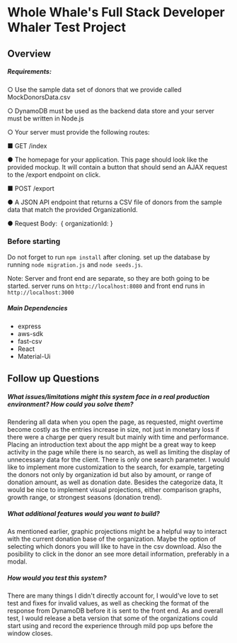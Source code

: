 # Whole Whale's Full Stack Developer Whaler Test Project

## Overview

##### Requirements:
○ Use the sample data set of donors that we provide called MockDonorsData.csv


○ DynamoDB​ must be used as the backend data store and your server must be
written in Node.js


○ Your server must provide the following routes:


■ GET /index


● The homepage for your application. This page should look like the
provided mockup. It will contain a button that should send an
AJAX request to the /export​ endpoint on click.

■ POST /export


● A JSON API endpoint that returns a CSV file of donors from the
sample data that match the provided OrganizationId.


● Request Body: ​ { organizationId: <String>}

### Before starting

Do not forget to run `npm install` after cloning. set up the database by running `node migration.js` and `node seeds.js`. 

Note: Server and front end are separate, so they are both going to be started. server runs on `http://localhost:8080` and front end runs in `http://localhost:3000`

##### Main Dependencies
* express
* aws-sdk
* fast-csv
* React
* Material-Ui

## Follow up Questions

##### What issues/limitations might this system face in a real production environment? How could you solve them?

Rendering all data when you open the page, as requested, might overtime become costly as the entries increase in size, not just in monetary loss if there were a charge per query result but mainly with time and performance. Placing an introduction text about the app might be a great way to keep activity in the page while there is no search, as well as limiting the display of unnecessary data for the client. 
There is only one search parameter. I would like to implement more customization to the search, for example, targeting the donors not only by organization id but also by amount, or range of donation amount, as well as donation date. 
Besides the categorize data, It would be nice to implement visual projections, either comparison graphs, growth range, or strongest seasons (donation trend). 

##### What additional features would you want to build?

As mentioned earlier, graphic projections might be a helpful way to interact with the current donation base of the organization. Maybe the option of selecting which donors you will like to have in the csv download. Also the posibility to click in the donor an see more detail information, preferably in a modal.

##### How would you test this system?

There are many things I didn't directly account for, I would've love to set test and fixes for invalid values, as well as checking the format of the response from DynamoDB before it is sent to the front end. 
As and overall test, I would release a beta version that some of the organizations could start using and record the experience through mild pop ups before the window closes. 

